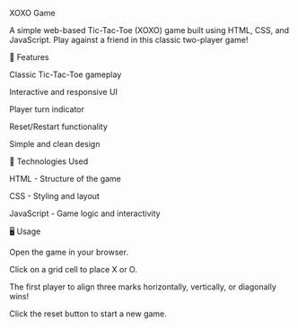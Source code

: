 XOXO Game

A simple web-based Tic-Tac-Toe (XOXO) game built using HTML, CSS, and JavaScript. Play against a friend in this classic two-player game!

📌 Features

Classic Tic-Tac-Toe gameplay

Interactive and responsive UI

Player turn indicator

Reset/Restart functionality

Simple and clean design

🚀 Technologies Used

HTML - Structure of the game

CSS - Styling and layout

JavaScript - Game logic and interactivity


🖥️ Usage

Open the game in your browser.

Click on a grid cell to place X or O.

The first player to align three marks horizontally, vertically, or diagonally wins!

Click the reset button to start a new game.
